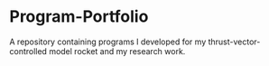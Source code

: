 # Program-Portfolio
A repository containing programs I developed for my thrust-vector-controlled model rocket and my research work.
